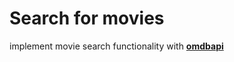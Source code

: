 # Search for movies

implement movie search functionality with [**omdbapi**](https://omndbapi.com)

